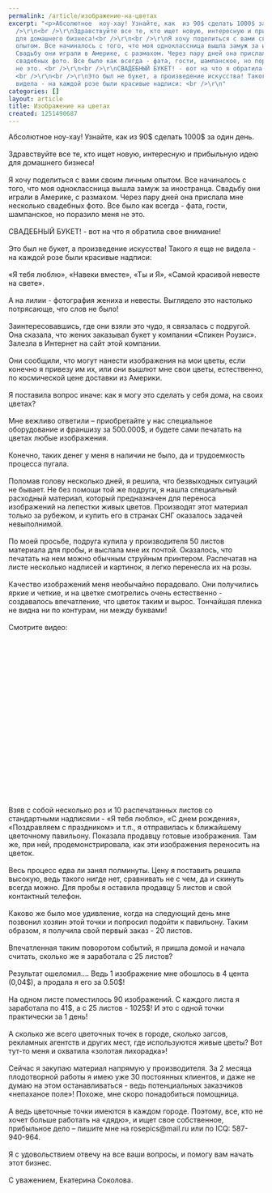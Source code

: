 ```yaml
---
permalink: /article/изображение-на-цветах
excerpt: "<p>Абсолютное  ноу-хау! Узнайте, как  из 90$ сделать 1000$ за один день.<br
  />\r\n<br />\r\nЗдравствуйте все те, кто ищет новую, интересную и прибыльную идею
  для домашнего бизнеса!<br />\r\n<br />\r\nЯ хочу поделиться с вами своим личным
  опытом. Все начиналось с того, что моя одноклассница вышла замуж за иностранца.
  Свадьбу они играли в Америке, с размахом. Через пару дней она прислала мне несколько
  свадебных фото. Все было как всегда - фата, гости, шампанское, но поразило меня
  не это. <br />\r\n<br />\r\nСВАДЕБНЫЙ БУКЕТ! - вот на что я обратила свое внимание!
  <br />\r\n<br />\r\nЭто был не букет, а произведение искусства! Такого я еще не
  видела - на каждой розе были красивые надписи: <br />\r\n"
categories: []
layout: article
title: Изображение на цветах
created: 1251490687
---
```

<p>Абсолютное  ноу-хау! Узнайте, как  из 90$ сделать 1000$ за один день.<br />
<br />
Здравствуйте все те, кто ищет новую, интересную и прибыльную идею для домашнего бизнеса!<br />
<br />
Я хочу поделиться с вами своим личным опытом. Все начиналось с того, что моя одноклассница вышла замуж за иностранца. Свадьбу они играли в Америке, с размахом. Через пару дней она прислала мне несколько свадебных фото. Все было как всегда - фата, гости, шампанское, но поразило меня не это. <br />
<br />
СВАДЕБНЫЙ БУКЕТ! - вот на что я обратила свое внимание! <br />
<br />
Это был не букет, а произведение искусства! Такого я еще не видела - на каждой розе были красивые надписи: <br />
<br />
&laquo;Я тебя люблю&raquo;, &laquo;Навеки вместе&raquo;, &laquo;Ты и Я&raquo;, &laquo;Самой красивой невесте на свете&raquo;. <br />
<br />
А на лилии - фотография жениха и невесты. Выглядело это настолько потрясающе, что слов не было!<br />
&nbsp;&nbsp;<br />
Заинтересовавшись, где они взяли это чудо, я связалась с подругой. Она сказала, что жених заказывал букет у компании &laquo;Спикен Роузис&raquo;. Залезла в Интернет на сайт этой компании. <br />
<br />
Они сообщили, что могут  нанести изображения  на мои цветы, если конечно я привезу им их, или они вышлют мне свои цветы, естественно, по космической цене доставки из Америки.<br />
<br />
Я поставила вопрос иначе: как я могу это сделать у себя дома, на своих цветах?<br />
<br />
Мне вежливо ответили &ndash; приобретайте у  нас специальное  оборудование и франшизу за 500.000$, и будете сами печатать на цветах любые изображения. <br />
<br />
Конечно, таких денег у меня в наличии не было, да и трудоемкость процесса пугала. <br />
<br />
Поломав голову несколько дней, я решила, что безвыходных ситуаций не бывает. Не без помощи той же подруги, я нашла специальный расходный материал, который предназначен для переноса изображений на лепестки живых цветов. Производят этот материал только за рубежом, и купить его в странах СНГ оказалось задачей невыполнимой. <br />
<br />
По  моей просьбе, подруга купила у производителя 50 листов материала для пробы, и выслала мне их почтой. Оказалось, что печатать на нем можно обычным струйным принтером. Распечатав на листе несколько надписей и картинок, я легко перенесла их на розы. <br />
<br />
Качество  изображений меня необычайно порадовало. Они получились яркие и четкие, и на цветке смотрелись очень естественно - создавалось впечатление, что цветок  таким и вырос. Тончайшая пленка не видна ни по контурам, ни между буквами! <br />
<br />
Смотрите видео: 
<object width="425" height="344"><param name="movie" value="http://www.youtube.com/v/n7slunU5iUs&hl=ru&fs=1&rel=0"></param><param name="allowFullScreen" value="true"></param><param name="allowscriptaccess" value="always"></param><embed src="http://www.youtube.com/v/n7slunU5iUs&hl=ru&fs=1&rel=0" type="application/x-shockwave-flash" allowscriptaccess="always" allowfullscreen="true" width="425" height="344"></embed></object>
  <br />
Взяв  с собой несколько  роз и 10 распечатанных  листов со стандартными надписями - &laquo;Я тебя люблю&raquo;, &laquo;С днем рождения&raquo;, &laquo;Поздравляем с праздником&raquo; и т.п., я отправилась к ближайшему цветочному павильону. Показала продавцу готовые изображения. Там же, при ней, продемонстрировала, как эти изображения переносить на цветок.<br />
<br />
Весь  процесс едва ли занял  полминуты. Цену я поставить решила высокую, ведь такого нигде нет, сравнивать не с чем, да и скинуть всегда можно. Для пробы я оставила продавцу 5 листов и свой контактный телефон.<br />
<br />
Каково же было мое удивление, когда на следующий день мне позвонил хозяин этой точки и попросил подойти к павильону. Таким образом, я получила свой первый заказ - 20 листов.<br />
<br />
Впечатленная  таким поворотом  событий, я пришла домой и начала считать, сколько же я заработала с 25 листов? <br />
<br />
Результат ошеломил.&hellip; Ведь 1 изображение мне обошлось в 4 цента (0,04$), а продала я его за 0.50$! <br />
<br />
На  одном листе поместилось 90 изображений. С каждого листа я заработала по 41$, а с 25 листов - 1025$! И это с одной точки практически за 1 день! <br />
<br />
А сколько же всего цветочных точек в городе, сколько загсов, рекламных агентств и других мест, где используются живые цветы? Вот тут-то меня и охватила &laquo;золотая лихорадка&raquo;!<br />
<br />
Сейчас  я закупаю материал напрямую у производителя. За 2 месяца плодотворной работы я имею уже 30 постоянных клиентов, и даже не думаю на этом останавливаться - ведь потенциальных заказчиков &laquo;непаханое поле&raquo;! Похоже, мне скоро понадобиться помощница. <br />
<br />
А ведь цветочные точки имеются в каждом городе. Поэтому, все, кто не хочет больше работать на &laquo;дядю&raquo;, и ищет свое собственное, прибыльное дело &ndash; пишите мне на rosepics@mail.ru или по ICQ: 587-940-964.<br />
<br />
Я с удовольствием отвечу на все ваши вопросы, и помогу вам начать этот бизнес.<br />
<br />
С уважением, Екатерина Соколова.<br />
&nbsp;</p>
